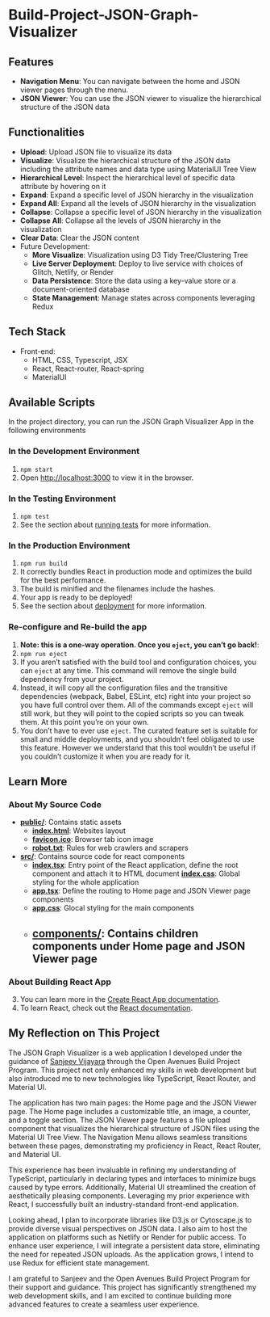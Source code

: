 # Build-Project-JSON-Graph-Visualizer

## Features
- **Navigation Menu**: You can navigate between the home and JSON viewer pages through the menu.
- **JSON Viewer**: You can use the JSON viewer to visualize the hierarchical structure of the JSON data

## Functionalities
- **Upload**: Upload JSON file to visualize its data
- **Visualize**: Visualize the hierarchical structure of the JSON data including the attribute names and data type using MaterialUI Tree View
- **Hierarchical Level**: Inspect the hierarchical level of specific data attribute by hovering on it
- **Expand**: Expand a specific level of JSON hierarchy in the visualization
- **Expand All**: Expand all the levels of JSON hierarchy in the visualization
- **Collapse**: Collapse a specific level of JSON hierarchy in the visualization
- **Collapse All**: Collapse all the levels of JSON hierarchy in the visualization
- **Clear Data**: Clear the JSON content
- Future Development:
  - **More Visualize**: Visualization using D3 Tidy Tree/Clustering Tree
  - **Live Server Deployment**: Deploy to live service with choices of Glitch, Netlify, or Render
  - **Data Persistence**: Store the data using a key-value store or a document-oriented database
  - **State Management**: Manage states across components leveraging Redux

## Tech Stack
- Front-end:
  - HTML, CSS, Typescript, JSX
  - React, React-router, React-spring
  - MaterialUI

## Available Scripts

In the project directory, you can run the JSON Graph Visualizer App in the following environments

### In the Development Environment
1. `npm start`
2. Open [http://localhost:3000](http://localhost:3000) to view it in the browser.

### In the Testing Environment
1. `npm test`
2. See the section about [running tests](https://facebook.github.io/create-react-app/docs/running-tests) for more information.

### In the Production Environment
1. `npm run build`
2. It correctly bundles React in production mode and optimizes the build for the best performance.
3. The build is minified and the filenames include the hashes.
4. Your app is ready to be deployed!
5. See the section about [deployment](https://facebook.github.io/create-react-app/docs/deployment) for more information.

### Re-configure and Re-build the app
1. **Note: this is a one-way operation. Once you `eject`, you can’t go back!**:
2. `npm run eject`
3. If you aren’t satisfied with the build tool and configuration choices, you can `eject` at any time. This command will remove the single build dependency from your project.
4. Instead, it will copy all the configuration files and the transitive dependencies (webpack, Babel, ESLint, etc) right into your project so you have full control over them. All of the commands except `eject` will still work, but they will point to the copied scripts so you can tweak them. At this point you’re on your own.
5. You don’t have to ever use `eject`. The curated feature set is suitable for small and middle deployments, and you shouldn’t feel obligated to use this feature. However we understand that this tool wouldn’t be useful if you couldn’t customize it when you are ready for it.

## Learn More

### About My Source Code
- [**public/**](https://github.com/StevenG777/BuildProject-JSON-Graph-Visualizer/tree/main/public): Contains static assets
  - [**index.html**](https://github.com/StevenG777/BuildProject-JSON-Graph-Visualizer/blob/main/public/index.html): Websites layout
  - [**favicon.ico**](https://github.com/StevenG777/BuildProject-JSON-Graph-Visualizer/blob/main/public/favicon.ico): Browser tab icon image
  - [**robot.txt**](https://github.com/StevenG777/BuildProject-JSON-Graph-Visualizer/blob/main/public/robots.txt): Rules for web crawlers and scrapers
- [**src/**](https://github.com/StevenG777/BuildProject-JSON-Graph-Visualizer/tree/main/src): Contains source code for react components
  - [**index.tsx**](https://github.com/StevenG777/BuildProject-JSON-Graph-Visualizer/blob/main/src/index.tsx): Entry point of the React application, define the root component and attach it to HTML document
[**index.css**](https://github.com/StevenG777/BuildProject-JSON-Graph-Visualizer/blob/main/src/index.css): Global styling for the whole application
  - [**app.tsx**](https://github.com/StevenG777/BuildProject-JSON-Graph-Visualizer/blob/main/src/App.tsx): Define the routing to Home page and JSON Viewer page components
  - [**app.css**](https://github.com/StevenG777/BuildProject-JSON-Graph-Visualizer/blob/main/src/App.css): Glocal styling for the main components
  - [**components/**](https://github.com/StevenG777/BuildProject-JSON-Graph-Visualizer/tree/main/src/Components): Contains children components under Home page and JSON Viewer page
    - 
 

### About Building React App
3. You can learn more in the [Create React App documentation](https://facebook.github.io/create-react-app/docs/getting-started).
4. To learn React, check out the [React documentation](https://reactjs.org/).

## My Reflection on This Project
The JSON Graph Visualizer is a web application I developed under the guidance of [Sanjeev Vijayara](https://www.linkedin.com/in/sanjeev-vijayaraj/) through the Open Avenues Build Project Program. This project not only enhanced my skills in web development but also introduced me to new technologies like TypeScript, React Router, and Material UI.

The application has two main pages: the Home page and the JSON Viewer page. The Home page includes a customizable title, an image, a counter, and a toggle section. The JSON Viewer page features a file upload component that visualizes the hierarchical structure of JSON files using the Material UI Tree View. The Navigation Menu allows seamless transitions between these pages, demonstrating my proficiency in React, React Router, and Material UI.

This experience has been invaluable in refining my understanding of TypeScript, particularly in declaring types and interfaces to minimize bugs caused by type errors. Additionally, Material UI streamlined the creation of aesthetically pleasing components. Leveraging my prior experience with React, I successfully built an industry-standard front-end application.

Looking ahead, I plan to incorporate libraries like D3.js or Cytoscape.js to provide diverse visual perspectives on JSON data. I also aim to host the application on platforms such as Netlify or Render for public access. To enhance user experience, I will integrate a persistent data store, eliminating the need for repeated JSON uploads. As the application grows, I intend to use Redux for efficient state management.

I am grateful to Sanjeev and the Open Avenues Build Project Program for their support and guidance. This project has significantly strengthened my web development skills, and I am excited to continue building more advanced features to create a seamless user experience.
